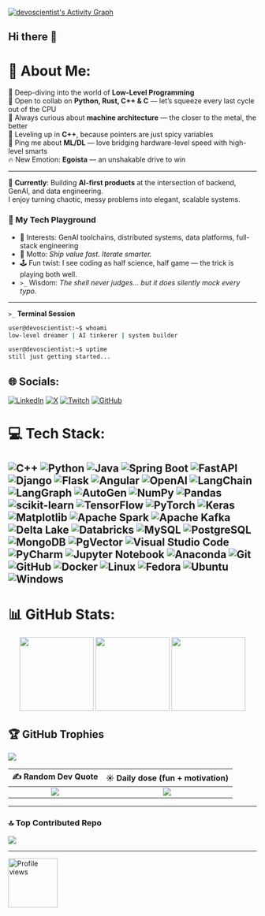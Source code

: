<!--## Hi there 👋
# 💫 About Me:
🔭 I’m currently working on Low-Level-Programming<br>👯 I’m looking to collaborate on Rust, C++, and C<br>🤝 I’m looking for help with Low-level machine Architecture<br>🌱 I’m currently learning C++<br>💬 Ask me about ML/DL<br>⚡ Fun fact I am just getting started <3...<br>🔥 New Emotion: <b>Egoista</b> — an unshakable drive to win, 
<!--<br>🗡️ To stand at the top, Even if I have to carve the path myself. No mercy 💥-->
<!--<br><br>
Building AI-first products across backend, GenAI, and data engineering. I love turning messy problems into clean, scalable systems.

- 🧠 Interests: GenAI toolchains, distributed systems, data platforms, full‑stack engineering
- 🎯 Motto: Ship value fast, iterate smarter
-->
<!-- Dynamic GitHub Contribution Graph -->
[![devoscientist's Activity Graph](https://github-readme-activity-graph.vercel.app/graph?username=devoscientist&theme=github-dark&hide_border=true&radius=6&area=true&height=300)](https://github.com/devoscientist)


## Hi there 👋

# 💫 About Me:
🔭 Deep-diving into the world of **Low-Level Programming**  
👯 Open to collab on **Python, Rust, C++ & C** — let’s squeeze every last cycle out of the CPU  
🤝 Always curious about **machine architecture** — the closer to the metal, the better  
🌱 Leveling up in **C++**, because pointers are just spicy variables  
💬 Ping me about **ML/DL** — love bridging hardware-level speed with high-level smarts  
🔥 New Emotion: **Egoista** — an unshakable drive to win

---

🚀 **Currently**: Building **AI-first products** at the intersection of backend, GenAI, and data engineering.  
I enjoy turning chaotic, messy problems into elegant, scalable systems.  

### 🌌 My Tech Playground
- 🧠 Interests: GenAI toolchains, distributed systems, data platforms, full-stack engineering  
- 🎯 Motto: *Ship value fast. Iterate smarter.*  
- 🕹️ Fun twist: I see coding as half science, half game — the trick is playing both well.  
- `>_` Wisdom: *The shell never judges… but it does silently mock every typo.*  

---
`>_` **Terminal Session**
```bash
user@devoscientist:~$ whoami
low-level dreamer | AI tinkerer | system builder

user@devoscientist:~$ uptime
still just getting started...
```
## 🌐 Socials:
<!--[![X](https://img.shields.io/badge/X-black.svg?logo=X&logoColor=white)](https://x.com/@anubhab13rta) -->
<p align="left">
  <a href="https://www.linkedin.com/in/anubhab-mohanty-a61738138/"><img alt="LinkedIn" src="https://img.shields.io/badge/LinkedIn-Anubhab%20Mohanty-0A66C2?style=for-the-badge&logo=linkedin&logoColor=white"></a>
  <a href="https://x.com/anubhab13rta"><img alt="X" src="https://img.shields.io/badge/X-@anubhab13rta-000000?style=for-the-badge&logo=x&logoColor=white"></a>
  <a href="https://www.twitch.tv/devoscientist"><img alt="Twitch" src="https://img.shields.io/badge/Twitch-Devoscientist-9146FF?style=for-the-badge&logo=twitch&logoColor=white"></a>
  <a href="https://github.com/DevoScientist"><img alt="GitHub" src="https://img.shields.io/badge/GitHub-DevoScientist-181717?style=for-the-badge&logo=github&logoColor=white"></a>
</p>


# 💻 Tech Stack:
<!--![C](https://img.shields.io/badge/c-%2300599C.svg?style=plastic&logo=c&logoColor=white) ![C++](https://img.shields.io/badge/c++-%2300599C.svg?style=plastic&logo=c%2B%2B&logoColor=white) ![Python](https://img.shields.io/badge/python-3670A0?style=plastic&logo=python&logoColor=ffdd54) ![Keras](https://img.shields.io/badge/Keras-%23D00000.svg?style=plastic&logo=Keras&logoColor=white) ![Matplotlib](https://img.shields.io/badge/Matplotlib-%23ffffff.svg?style=plastic&logo=Matplotlib&logoColor=black) ![NumPy](https://img.shields.io/badge/numpy-%23013243.svg?style=plastic&logo=numpy&logoColor=white) ![Pandas](https://img.shields.io/badge/pandas-%23150458.svg?style=plastic&logo=pandas&logoColor=white) ![PyTorch](https://img.shields.io/badge/PyTorch-%23EE4C2C.svg?style=plastic&logo=PyTorch&logoColor=white) ![scikit-learn](https://img.shields.io/badge/scikit--learn-%23F7931E.svg?style=plastic&logo=scikit-learn&logoColor=white) ![Scipy](https://img.shields.io/badge/SciPy-%230C55A5.svg?style=plastic&logo=scipy&logoColor=%white) ![TensorFlow](https://img.shields.io/badge/TensorFlow-%23FF6F00.svg?style=plastic&logo=TensorFlow&logoColor=white)
-->
![C++](https://img.shields.io/badge/c++-%2300599C.svg?style=plastic&logo=c%2B%2B&logoColor=white) ![Python](https://img.shields.io/badge/python-3670A0?style=plastic&logo=python&logoColor=ffdd54) ![Java](https://img.shields.io/badge/java-%23ED8B00.svg?style=plastic&logo=openjdk&logoColor=white) ![Spring Boot](https://img.shields.io/badge/Spring%20Boot-6DB33F?style=plastic&logo=springboot&logoColor=white) ![FastAPI](https://img.shields.io/badge/FastAPI-005571?style=plastic&logo=fastapi&logoColor=white) ![Django](https://img.shields.io/badge/django-%23092E20.svg?style=plastic&logo=django&logoColor=white) ![Flask](https://img.shields.io/badge/flask-%23000.svg?style=plastic&logo=flask&logoColor=white) ![Angular](https://img.shields.io/badge/angular-%23DD0031.svg?style=plastic&logo=angular&logoColor=white) ![OpenAI](https://img.shields.io/badge/OpenAI-412991?style=plastic&logo=openai&logoColor=white) ![LangChain](https://img.shields.io/badge/LangChain-1C3C3C?style=plastic&logo=langchain&logoColor=white) ![LangGraph](https://img.shields.io/badge/LangGraph-2E7D32?style=plastic&logo=graphql&logoColor=white) ![AutoGen](https://img.shields.io/badge/AutoGen-0066CC?style=plastic&logo=microsoft&logoColor=white) ![NumPy](https://img.shields.io/badge/numpy-%23013243.svg?style=plastic&logo=numpy&logoColor=white) ![Pandas](https://img.shields.io/badge/pandas-%23150458.svg?style=plastic&logo=pandas&logoColor=white) ![scikit-learn](https://img.shields.io/badge/scikit--learn-%23F7931E.svg?style=plastic&logo=scikit-learn&logoColor=white) ![TensorFlow](https://img.shields.io/badge/TensorFlow-%23FF6F00.svg?style=plastic&logo=TensorFlow&logoColor=white) ![PyTorch](https://img.shields.io/badge/PyTorch-%23EE4C2C.svg?style=plastic&logo=PyTorch&logoColor=white) ![Keras](https://img.shields.io/badge/Keras-%23D00000.svg?style=plastic&logo=Keras&logoColor=white) ![Matplotlib](https://img.shields.io/badge/Matplotlib-%23ffffff.svg?style=plastic&logo=Matplotlib&logoColor=black) ![Apache Spark](https://img.shields.io/badge/Apache%20Spark-E25A1C?style=plastic&logo=apachespark&logoColor=white) ![Apache Kafka](https://img.shields.io/badge/Apache%20Kafka-000?style=plastic&logo=apachekafka&logoColor=white) ![Delta Lake](https://img.shields.io/badge/Delta%20Lake-003366?style=plastic&logo=delta&logoColor=white) ![Databricks](https://img.shields.io/badge/Databricks-FF3621?style=plastic&logo=databricks&logoColor=white) ![MySQL](https://img.shields.io/badge/mysql-4479A1.svg?style=plastic&logo=mysql&logoColor=white) ![PostgreSQL](https://img.shields.io/badge/postgres-%23316192.svg?style=plastic&logo=postgresql&logoColor=white) ![MongoDB](https://img.shields.io/badge/MongoDB-%234ea94b.svg?style=plastic&logo=mongodb&logoColor=white) ![PgVector](https://img.shields.io/badge/PgVector-336791?style=plastic&logo=postgresql&logoColor=white) ![Visual Studio Code](https://img.shields.io/badge/Visual%20Studio%20Code-0078d7.svg?style=plastic&logo=visual-studio-code&logoColor=white) ![PyCharm](https://img.shields.io/badge/pycharm-143?style=plastic&logo=pycharm&logoColor=black&color=black&labelColor=green) ![Jupyter Notebook](https://img.shields.io/badge/jupyter-%23FA0F00.svg?style=plastic&logo=jupyter&logoColor=white) ![Anaconda](https://img.shields.io/badge/Anaconda-%2344A833.svg?style=plastic&logo=anaconda&logoColor=white) ![Git](https://img.shields.io/badge/git-%23F05033.svg?style=plastic&logo=git&logoColor=white) ![GitHub](https://img.shields.io/badge/github-%23121011.svg?style=plastic&logo=github&logoColor=white) ![Docker](https://img.shields.io/badge/docker-%230db7ed.svg?style=plastic&logo=docker&logoColor=white) ![Linux](https://img.shields.io/badge/Linux-FCC624?style=plastic&logo=linux&logoColor=black) ![Fedora](https://img.shields.io/badge/Fedora-294172?style=plastic&logo=fedora&logoColor=white) ![Ubuntu](https://img.shields.io/badge/Ubuntu-E95420?style=plastic&logo=ubuntu&logoColor=white) ![Windows](https://img.shields.io/badge/Windows-0078D6?style=plastic&logo=windows&logoColor=white)
---
<!--# 📊 GitHub Stats:
![](https://github-readme-stats.vercel.app/api?username=DevoScientist&theme=dark&hide_border=false&include_all_commits=false&count_private=false)
![](https://github-readme-streak-stats.herokuapp.com/?user=DevoScientist&theme=dark&hide_border=false)
![](https://github-readme-stats.vercel.app/api/top-langs/?username=DevoScientist&theme=dark&hide_border=false&include_all_commits=false&count_private=false&layout=compact)
-->
# 📊 GitHub Stats:
<div align="center">
  <img height="150" src="https://github-readme-stats.vercel.app/api?username=DevoScientist&theme=dark&hide_border=false&include_all_commits=false&count_private=false" />
  <img height="150" src="https://github-readme-streak-stats.herokuapp.com/?user=DevoScientist&theme=dark&hide_border=false" />
  <img height="150" src="https://github-readme-stats.vercel.app/api/top-langs/?username=DevoScientist&theme=dark&hide_border=false&include_all_commits=false&count_private=false&layout=compact" />
</div>

<!--## 📈 Activity Graph

![](https://github-readme-activity-graph.vercel.app/graph?username=DevoScientist&theme=react-dark&height=300)
-->

## 🏆 GitHub Trophies
<!--![](https://github-profile-trophy.vercel.app/?username=DevoScientist&theme=flat&no-frame=false&no-bg=true&margin-w=4)
![](https://github-profile-trophy.vercel.app/?username=DevoScientist&theme=flat&no-frame=false&no-bg=true&margin-w=4)
![](hDevoScientistttps://github-profile-trophy.vercel.app/?username=DevoScientist&theme=radical&no-frame=false&margin-w=4)

![](https://github-profile-trophy.vercel.app/?username=devoscientist&theme=radical&no-frame=false&no-bg=false&margin-w=4)

![](https://github-profile-trophy.vercel.app/?username=DevoScientist&theme=onedark&no-frame=false&no-bg=false&margin-w=4)

![](https://github-profile-trophy.vercel.app/?username=DevoScientist)
-->
![](https://github-trophies.vercel.app/?username=DevoScientist&theme=radical&no-frame=false&no-bg=false&margin-w=4)

<!-- ### ✍️ Random Dev Quote
![](https://quotes-github-readme.vercel.app/api?type=horizontal&theme=radical)

### ☀️ Daily dose (fun + motivation)
- A laugh a day:

  <img src="https://readme-jokes.vercel.app/api?hideBorder&theme=tokyonight" alt="Random joke" />
-->
| ✍️ Random Dev Quote | ☀️ Daily dose (fun + motivation) |
| :---: | :---: |
| ![](https://quotes-github-readme.vercel.app/api?type=horizontal&theme=radical) | ![](https://readme-jokes.vercel.app/api?hideBorder&theme=tokyonight) |
---

### 🔝 Top Contributed Repo
![](https://github-contributor-stats.vercel.app/api?username=DevoScientist&limit=5&theme=dark&combine_all_yearly_contributions=true)

---

<img src="https://komarev.com/ghpvc/?username=DevoScientist&color=blue" alt="Profile views" width="100"/>




